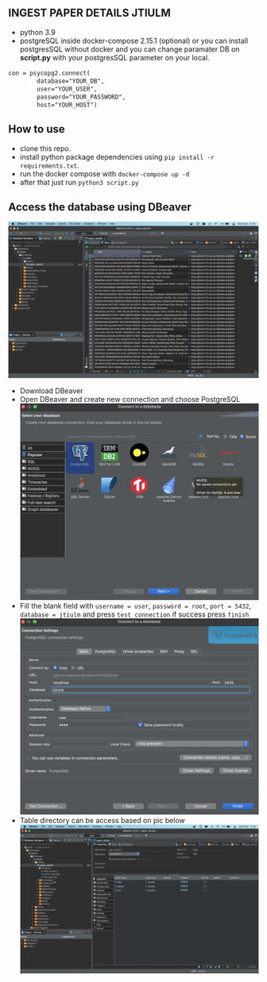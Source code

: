 ## INGEST PAPER DETAILS JTIULM
- python 3.9
- postgreSQL inside docker-compose 2.15.1 (optional) or you can install postgresSQL without docker and you can change paramater DB on **script.py** with your postgresSQL parameter on your local.
```
con = psycopg2.connect(
        database="YOUR_DB",
        user="YOUR_USER",
        password="YOUR_PASSWORD",
        host="YOUR_HOST")
```

## How to use
- clone this repo.
- install python package dependencies using `pip install -r requirements.txt`.
- run the docker compose with `docker-compose up -d`
- after that just run `python3 script.py`

## Access the database using DBeaver
![alt text](docs/db.png "Data in database")
- Download DBeaver
- Open DBeaver and create new connection and choose PostgreSQL
![alt text](docs/connect.png "Create New Connection")
- Fill the blank field with `username = user`, `password = root`, `port = 5432`, `database = jtiulm` and press `test connection` if success press `finish`
![alt text](docs/connection_settings.png "Fill the blank field")
- Table directory can be access based on pic below
![alt text](docs/table_directory.png "Table Directory")


